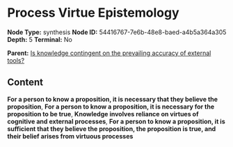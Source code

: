 # Process Virtue Epistemology

**Node Type:** synthesis
**Node ID:** 54416767-7e6b-48e8-baed-a4b5a364a305
**Depth:** 5
**Terminal:** No

**Parent:** [Is knowledge contingent on the prevailing accuracy of external tools?](is-knowledge-contingent-on-the-prevailing-accuracy-of-external-tools-antithesis-fde6cfb8-06c9-4f63-9482-5525b06c5bb1.md)

## Content

**For a person to know a proposition, it is necessary that they believe the proposition**, **For a person to know a proposition, it is necessary for the proposition to be true**, **Knowledge involves reliance on virtues of cognitive and external processes**, **For a person to know a proposition, it is sufficient that they believe the proposition, the proposition is true, and their belief arises from virtuous processes**
